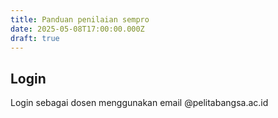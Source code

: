 ```yaml
---
title: Panduan penilaian sempro
date: 2025-05-08T17:00:00.000Z
draft: true
---
```


## Login

Login sebagai dosen menggunakan email @pelitabangsa.ac.id

